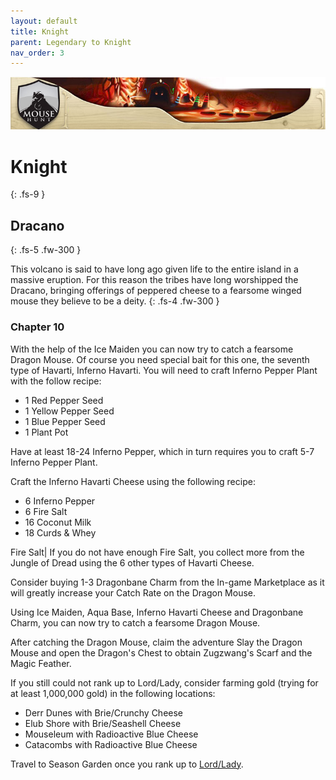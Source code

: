 ```yaml
---
layout: default
title: Knight
parent: Legendary to Knight
nav_order: 3
---
```


<img src="/assets/images/bannerimages/header_dracano.jpg" alt="Dracano's Banner">

# Knight
{: .fs-9 }

## Dracano
{: .fs-5 .fw-300 }

This volcano is said to have long ago given life to the entire island in a massive eruption. For this reason the tribes have long worshipped the Dracano, bringing offerings of peppered cheese to a fearsome winged mouse they believe to be a deity.
{: .fs-4 .fw-300 }

### Chapter 10

With the help of the Ice Maiden you can now try to catch a fearsome Dragon Mouse. Of course you need special bait for this one, the seventh type of Havarti, Inferno Havarti. You will need to craft Inferno Pepper Plant with the follow recipe:
<ul>
<li>1 Red Pepper Seed</li>
<li>1 Yellow Pepper Seed</li>
<li>1 Blue Pepper Seed</li>
<li>1 Plant Pot</li>
</ul>

Have at least 18-24 Inferno Pepper, which in turn requires you to craft 5-7 Inferno Pepper Plant.

Craft the Inferno Havarti Cheese using the following recipe:
<ul>
<li>6 Inferno Pepper</li>
<li>6 Fire Salt</li>
<li>16 Coconut Milk</li>
<li>18 Curds & Whey</li>
</ul>

Fire Salt| If you do not have enough Fire Salt, you collect more from the Jungle of Dread using the 6 other types of Havarti Cheese.

Consider buying 1-3 Dragonbane Charm from the In-game Marketplace as it will greatly increase your Catch Rate on the Dragon Mouse.

Using Ice Maiden, Aqua Base, Inferno Havarti Cheese and Dragonbane Charm, you can now try to catch a fearsome Dragon Mouse.

After catching the Dragon Mouse, claim the adventure Slay the Dragon Mouse and open the Dragon's Chest to obtain Zugzwang's Scarf and the Magic Feather.

If you still could not rank up to Lord/Lady, consider farming gold (trying for at least 1,000,000 gold) in the following locations:
<ul>
<li>Derr Dunes with Brie/Crunchy Cheese</li>
<li>Elub Shore with Brie/Seashell Cheese</li>
<li>Mouseleum with Radioactive Blue Cheese</li>
<li>Catacombs with Radioactive Blue Cheese</li>
</ul>

Travel to Season Garden once you rank up to [Lord/Lady](/lord-to-baron/lord).